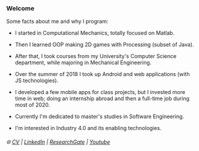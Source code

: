 ### Welcome

Some facts about me and why I program:

- I started in Computational Mechanics, totally focused on Matlab.

- Then I learned OOP making 2D games with Processing (subset of Java).

- After that, I took courses from my University's Computer Science department, while majoring in Mechanical Engineering. 

- Over the summer of 2018 I took up Android and web applications (with JS technologies).

- I developed a few mobile apps for class projects, but I invested more time in web; doing an internship abroad and then a full-time job during most of 2020.

- Currently I'm dedicated to master's studies in Software Engineering. 

- I'm interested in Industry 4.0 and its enabling technologies.

###### :globe_with_meridians: [CV](https://drive.google.com/file/d/1pYv5m6SiAlh4wDjmAke4xLFVErn5jLCR/view?usp=sharing)  |  [LinkedIn](https://www.linkedin.com/in/lino-mp/) |  [ResearchGate](https://www.researchgate.net/profile/Lino-Mediavilla-Ponce-2)    |  [Youtube](https://www.youtube.com/channel/UCZkV9Lik6CgCtiTS2hb3y-g) 

<!-- 
![](https://github-readme-stats.vercel.app/api/?username=linomp&count_private=true&layout=compact&theme=react&show_icons=true&custom_title=Github+Stats)
-->

